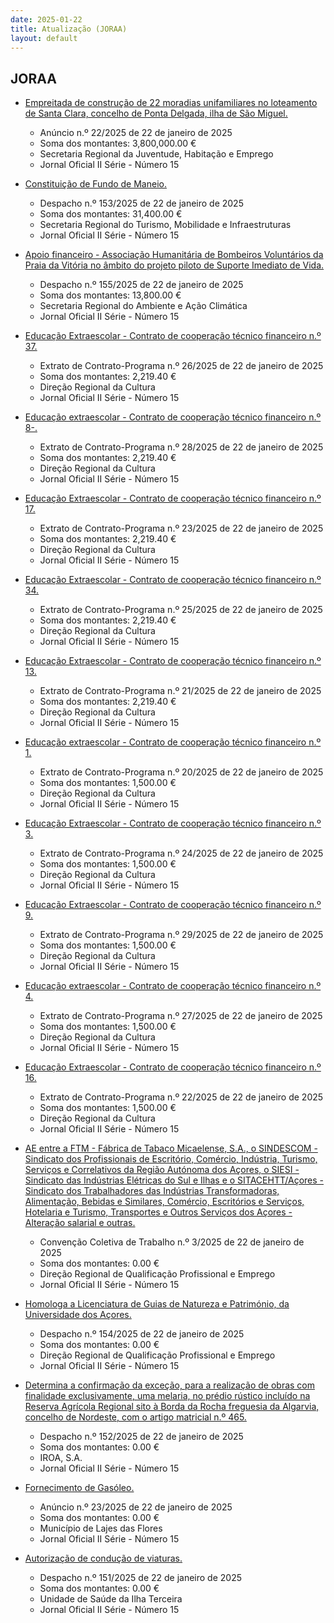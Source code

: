 ```yaml
---
date: 2025-01-22
title: Atualização (JORAA)
layout: default
---
```

## JORAA

* [Empreitada de construção de 22 moradias unifamiliares no loteamento de Santa Clara, concelho de Ponta Delgada, ilha de São Miguel.](https://jo.azores.gov.pt/#/ato/96780652-bd30-4231-9961-2718dd3a20ba)
  * Anúncio n.º 22/2025 de 22 de janeiro de 2025
  * Soma dos montantes: 3,800,000.00 €
  * Secretaria Regional da Juventude, Habitação e Emprego
  * Jornal Oficial II Série - Número 15

* [Constituição de Fundo de Maneio.](https://jo.azores.gov.pt/#/ato/be4f17b0-6daa-4f05-9be9-41a89ccbd37d)
  * Despacho n.º 153/2025 de 22 de janeiro de 2025
  * Soma dos montantes: 31,400.00 €
  * Secretaria Regional do Turismo, Mobilidade e Infraestruturas
  * Jornal Oficial II Série - Número 15

* [Apoio financeiro - Associação Humanitária de Bombeiros Voluntários da Praia da Vitória no âmbito do projeto piloto de Suporte Imediato de Vida.](https://jo.azores.gov.pt/#/ato/72b5f026-3732-4e84-aa99-779cd48a8cef)
  * Despacho n.º 155/2025 de 22 de janeiro de 2025
  * Soma dos montantes: 13,800.00 €
  * Secretaria Regional do Ambiente e Ação Climática
  * Jornal Oficial II Série - Número 15

* [Educação Extraescolar - Contrato de cooperação técnico financeiro n.º 37.](https://jo.azores.gov.pt/#/ato/084720d5-883e-4d49-b805-c0edebdd7cb2)
  * Extrato de Contrato-Programa n.º 26/2025 de 22 de janeiro de 2025
  * Soma dos montantes: 2,219.40 €
  * Direção Regional da Cultura
  * Jornal Oficial II Série - Número 15

* [Educação extraescolar - Contrato de cooperação técnico financeiro n.º 8-.](https://jo.azores.gov.pt/#/ato/b2118e0b-053b-4fb5-96e9-60a812c0e508)
  * Extrato de Contrato-Programa n.º 28/2025 de 22 de janeiro de 2025
  * Soma dos montantes: 2,219.40 €
  * Direção Regional da Cultura
  * Jornal Oficial II Série - Número 15

* [Educação Extraescolar - Contrato de cooperação técnico financeiro n.º 17.](https://jo.azores.gov.pt/#/ato/6b6e7e66-3128-4ba3-a5a8-23483bbd79e2)
  * Extrato de Contrato-Programa n.º 23/2025 de 22 de janeiro de 2025
  * Soma dos montantes: 2,219.40 €
  * Direção Regional da Cultura
  * Jornal Oficial II Série - Número 15

* [Educação Extraescolar - Contrato de cooperação técnico financeiro n.º 34.](https://jo.azores.gov.pt/#/ato/ed535c02-8add-4d89-9a48-317692ffdac4)
  * Extrato de Contrato-Programa n.º 25/2025 de 22 de janeiro de 2025
  * Soma dos montantes: 2,219.40 €
  * Direção Regional da Cultura
  * Jornal Oficial II Série - Número 15

* [Educação Extraescolar - Contrato de cooperação técnico financeiro n.º 13.](https://jo.azores.gov.pt/#/ato/3b11e319-4064-474f-8ecc-da207afefbf1)
  * Extrato de Contrato-Programa n.º 21/2025 de 22 de janeiro de 2025
  * Soma dos montantes: 2,219.40 €
  * Direção Regional da Cultura
  * Jornal Oficial II Série - Número 15

* [Educação extraescolar - Contrato de cooperação técnico financeiro n.º 1.](https://jo.azores.gov.pt/#/ato/74000b36-5b55-427e-bfc8-27e92a9dc543)
  * Extrato de Contrato-Programa n.º 20/2025 de 22 de janeiro de 2025
  * Soma dos montantes: 1,500.00 €
  * Direção Regional da Cultura
  * Jornal Oficial II Série - Número 15

* [Educação Extraescolar - Contrato de cooperação técnico financeiro n.º 3.](https://jo.azores.gov.pt/#/ato/bce79a0b-4f1b-4daa-8ee9-643a6e08d79d)
  * Extrato de Contrato-Programa n.º 24/2025 de 22 de janeiro de 2025
  * Soma dos montantes: 1,500.00 €
  * Direção Regional da Cultura
  * Jornal Oficial II Série - Número 15

* [Educação Extraescolar - Contrato de cooperação técnico financeiro n.º 9.](https://jo.azores.gov.pt/#/ato/850b67ed-49db-4b72-a1a4-901dfec9a708)
  * Extrato de Contrato-Programa n.º 29/2025 de 22 de janeiro de 2025
  * Soma dos montantes: 1,500.00 €
  * Direção Regional da Cultura
  * Jornal Oficial II Série - Número 15

* [Educação extraescolar - Contrato de cooperação técnico financeiro n.º 4.](https://jo.azores.gov.pt/#/ato/e39581bd-db4a-464f-9e2d-48657ef078e0)
  * Extrato de Contrato-Programa n.º 27/2025 de 22 de janeiro de 2025
  * Soma dos montantes: 1,500.00 €
  * Direção Regional da Cultura
  * Jornal Oficial II Série - Número 15

* [Educação Extraescolar - Contrato de cooperação técnico financeiro n.º 16.](https://jo.azores.gov.pt/#/ato/75c54adc-afe9-4b2f-88ba-baeb29ad75da)
  * Extrato de Contrato-Programa n.º 22/2025 de 22 de janeiro de 2025
  * Soma dos montantes: 1,500.00 €
  * Direção Regional da Cultura
  * Jornal Oficial II Série - Número 15

* [AE entre a FTM - Fábrica de Tabaco Micaelense, S.A., o SINDESCOM - Sindicato dos Profissionais de Escritório, Comércio, Indústria, Turismo, Serviços e Correlativos da Região Autónoma dos Açores, o SIESI - Sindicato das Indústrias Elétricas do Sul e Ilhas e o SITACEHTT/Açores - Sindicato dos Trabalhadores das Indústrias Transformadoras, Alimentação, Bebidas e Similares, Comércio, Escritórios e Serviços, Hotelaria e Turismo, Transportes e Outros Serviços dos Açores - Alteração salarial e outras.](https://jo.azores.gov.pt/#/ato/f278c23f-1c73-45b8-a4c5-c882c131d4de)
  * Convenção Coletiva de Trabalho n.º 3/2025 de 22 de janeiro de 2025
  * Soma dos montantes: 0.00 €
  * Direção Regional de Qualificação Profissional e Emprego
  * Jornal Oficial II Série - Número 15

* [Homologa a Licenciatura de Guias de Natureza e Património, da Universidade dos Açores.](https://jo.azores.gov.pt/#/ato/7df4bd69-01d4-4e6e-8f3d-df63f43a81c0)
  * Despacho n.º 154/2025 de 22 de janeiro de 2025
  * Soma dos montantes: 0.00 €
  * Direção Regional de Qualificação Profissional e Emprego
  * Jornal Oficial II Série - Número 15

* [Determina a confirmação da exceção, para a realização de obras com finalidade exclusivamente, uma melaria, no prédio rústico incluído na Reserva Agrícola Regional sito à Borda da Rocha freguesia da Algarvia, concelho de Nordeste, com o artigo matricial n.º 465.](https://jo.azores.gov.pt/#/ato/a37ed290-b643-4b85-973d-8ab066cd16a6)
  * Despacho n.º 152/2025 de 22 de janeiro de 2025
  * Soma dos montantes: 0.00 €
  * IROA, S.A.
  * Jornal Oficial II Série - Número 15

* [Fornecimento de Gasóleo.](https://jo.azores.gov.pt/#/ato/33885394-8459-4ef0-9cea-81043fd46dc3)
  * Anúncio n.º 23/2025 de 22 de janeiro de 2025
  * Soma dos montantes: 0.00 €
  * Município de Lajes das Flores
  * Jornal Oficial II Série - Número 15

* [Autorização de condução de viaturas.](https://jo.azores.gov.pt/#/ato/691e580e-6b5a-4aa9-9355-c0ba7cac484c)
  * Despacho n.º 151/2025 de 22 de janeiro de 2025
  * Soma dos montantes: 0.00 €
  * Unidade de Saúde da Ilha Terceira
  * Jornal Oficial II Série - Número 15
